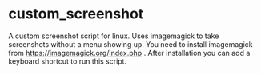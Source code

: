 # custom_screenshot

A custom screenshot script for linux. Uses imagemagick to take screenshots without a menu showing up. You need to install imagemagick from https://imagemagick.org/index.php . After installation you can add a keyboard shortcut to run this script.
